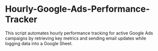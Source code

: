 # Hourly-Google-Ads-Performance-Tracker
This script automates hourly performance tracking for active Google Ads campaigns by retrieving key metrics and sending email updates while logging data into a Google Sheet.
